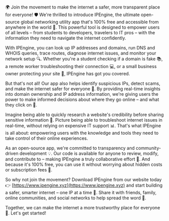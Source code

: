 🌍 Join the movement to make the internet a safer, more transparent place for everyone! 🛡️ We're thrilled to introduce IPEngine, the ultimate open-source global networking utility app that's 100% free and accessible from anywhere in the world 📡. This powerful tool is designed to empower users of all levels – from students to developers, travelers to IT pros – with the information they need to navigate the internet confidently.

With IPEngine, you can look up IP addresses and domains, run DNS and WHOIS queries, trace routes, diagnose internet issues, and monitor your network setup 🔍. Whether you're a student checking if a domain is fake 📚, a remote worker troubleshooting their connection 💻, or a small business owner protecting your site 🏢, IPEngine has got you covered.

But that's not all! Our app also helps identify suspicious IPs, detect scams, and make the internet safer for everyone 🚀. By providing real-time insights into domain ownership and IP address information, we're giving users the power to make informed decisions about where they go online – and what they click on 👀.

Imagine being able to quickly research a website's credibility before sharing sensitive information 💸. Picture being able to troubleshoot internet issues in real-time, without relying on expensive IT support 📊. That's what IPEngine is all about: empowering users with the knowledge and tools they need to take control of their online experiences.

As an open-source app, we're committed to transparency and community-driven development 💡. Our code is available for anyone to review, modify, and contribute to – making IPEngine a truly collaborative effort 🌈. And because it's 100% free, you can use it without worrying about hidden costs or subscription fees 💸.

So why not join the movement? Download IPEngine from our website today 👉 [https://www.ipengine.xyz](https://www.ipengine.xyz) and start building a safer, smarter internet – one IP at a time 🚀. Share it with friends, family, online communities, and social networks to help spread the word 💬.

Together, we can make the internet a more trustworthy place for everyone 🌟. Let's get started!